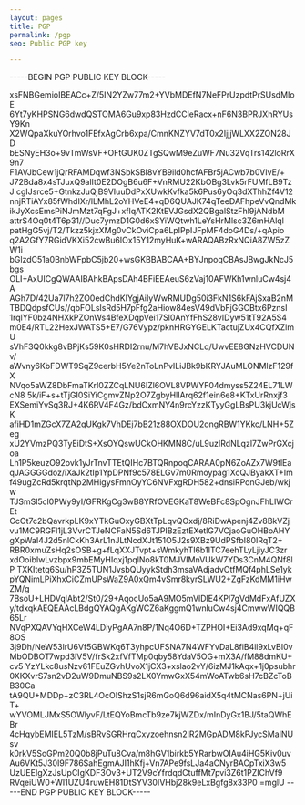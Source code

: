 ```yaml
---
layout: pages
title: PGP
permalink: /pgp
seo: Public PGP key

---
```


-----BEGIN PGP PUBLIC KEY BLOCK-----

xsFNBGemioIBEACc+Z/5IN2YZw77m2+YVbMDEfN7NeFPrUzpdtPrSUsdMIoE
6Yt7yKHPSNG6dwdQSTOMA6Gu9xp83HzdCCleRacx+nF6N3BPRJXhRYUsY9Kn
X2WQpaXkuYOrhvo1FEfxAgCrb6xpa/CmnKNZYV7dT0x2IjjjWLXX2ZON28JD
bESNyEH3o+9vTmWsVF+OFtGUK0ZTgSQwM9eZuWF7Nu32VqTrs142loRrX9n7
F1AVJbCew1jQrRFAMDqwf3NSbkSBI8vYB9ild0hcfAFBr5jACwb7b0VIvE/+
J72Bda8x4sTJuxQ9alIt0E2DOgB6u6F+VnRMU22KbOBg3Lvk5rFUMfLB9TzJ
cgIJsrce5+GtnkzJuQjB9VIuuDdPxXUwkKvfka5k6Pus6yOq3dXThhZf4V12
nnjRTiAYx85fWhdIXr/lLMhL2oYHVeE4+qD6QUAJK74qTeeDAFhpeVvQndMk
ikJyXcsEmsPiNJmMzt7qFgJ+xflqATK2KtEVJGsdX2QBgalStzFhl9jANdbM
attrS4Oq0t4T6p31//Duc7ymzD1G0d6xSYiWQtwh1LeYsHrMlsc3Z6mHAlql
patHgG5vj/T2/Tkzz5kjxXMg0vCkOviCpa6LpIPpIJFpMF4doG4Ds/+qApio
q2A2GfY7RGidVKXi52cwBu6IOx15Y12myHuK+wARAQABzRxNQiA8ZW5zZW1i
bGlzdC51a0BnbWFpbC5jb20+wsGKBBABCAA+BYJnpoqCBAsJBwgJkNcJ5bgs
OLI+AxUICgQWAAIBAhkBApsDAh4BFiEEAeuS6zVaj10AFWKh1wnluCw4sj4A
AGh7D/42Ua7l7h2ZO0edChdKIYgjAiIyWwRMUDg50i3FkN1S6kFAjSxaB2nM
TBDQdpsfCUs//qbFOLsIsRd5H7pFfg2aHiow84esV49dVbFjGGCBtx6PznsI
1rqlYF0bz4NHXkPZOnWs4BfeXDqpVei17Sl0AnYfFhS28vIDyw51tT92A5S4
m0E4/RTL22HexJWATS5+E7/G76Vypz/pknHRGYGELKTactujZUx4CQfXZlmU
sVhF3Q0kkg8vBPjKs59K0sHRDI2rnu/M7hVBJxNCLq/UwvEE8GNzHVCDUNv/
aWvny6KbFDWT9SqZ9cerbH5Ye2nToLnPvILiJBk9bKRYJAuMLONMlzF129fX
NVqo5aWZ8DbFmaTKrI0ZZCqLNU6IZl6OVL8VPWYF04dmyss5Z24EL71LWcN8
5k/iF+s+tTjGI0SiYiCgmvZNp2O7ZgbyHlIArq62f1ein6e8+KTxUrRnxjf3
EXSemiYvSq3RJ+4K6RV4F4Gz/bdCxmNY4n9rcYzzKTyyGgLBsPU3kjUcWjsK
afiHD1mZGcX7ZA2qUKgk7VhDEj7bB21z88OXDOU2ongRBW1YKkc/LNH+5Zeg
xU2YVmzPQ3TyEiDtS+XsOYQswUCkOHKMN8C/uL9uzIRdNLqzl7ZwPrGXcjoa
Lh1P5keuzO92ovk1yJrTnvTTEtQIHc7BTQRnpoqCARAA0pN6ZoAZx7W9tlEa
qJAGGGGdoz/iXaJk2tIp1YpDPNf9c578ELGv7m0Rmoypag1XcQJByakXT+Im
f49ugZcRd5krqtNp2MHigysFmnOyYC6NVFxgRDH582+dnsiRPonGJeb/wkjw
TJSmSl5cl0PWy9yI/GFRKgCg3wB8YRfOVEGKaT8WeBFc8SpOgnJFhLIWCrEt
CcOt7c2bQavrkpLK9xYTkGuOxyGBXtTpLqvQOxdj/8RiDwApenj4Zv8BkVZj
vu1MC9RGFl1jL3VvrCTJeNCFaN5Sd6TJPIBzEztEXetlG7VCjaoGuOHBoAHY
gXpWaI4J2d5nlCkKh3ArL1nJLtNcdXJt151O5J2s9XBz9UdPSfbI80IRqT2+
RBR0xmuZsHq2sOSB+g+fLqXXJTvpt+sWmkyhTI6b1ITC7eehTLyLjiyJC3zr
xdOoibIwLvzbpx9mbEMyHIqxj1pqlNo8kT0MJVIMnVUkW7YDs3CnM4QNf8lP
TXKItetq6Su/hP3Z5TUN1JvsbQUyykStdh3msaVAdjadvOtfMQf4phLSe1yk
pYQNimLPiXhxCiCZmUPsWaZ9A0xQm4vSmr8kyrSLWU2+ZgFzKdMM1iHwZM/g
7BsoU+LHDVqlAbt2/St0/29+AqocUo5aA9MO5mVlDlE4KPl7gVdMdFxAfUZX
y/tdxqkAEQEAAcLBdgQYAQgAKgWCZ6aKggmQ1wnluCw4sj4CmwwWIQQB65Lr
NVqPXQAVYqHXCeW4LDiyPgAA7n8P/1Nq4O6D+TZPHOI+Ei3Ad9xqMq+qF8OS
3j9Dh/NeW53lrU6Vf5GBWKq6T3yhpcUFSNA7N4WFYvDaL8fiB4il9xLvBI0v
MbODBOT7wpd3lV5V/frSk2xfVfTMp0qby58YdaV5OG+mX3A/fM88dmKU+cv5
YzYLkc8usNzv61FEuZGvhUvoX1jCX3+xslao2vY/6izMJ1kAqx+1j0psubhr
0XKXvrS7sn2vD2uW9DmuNBS9s2LX0YmwGxX54mWoATwb6sH7cBZcToBB30Ca
tA9QU+MDDp+zC3RL4OcOIShzS1sjR6mGoQ6d96aidX5q4tMCNas6PN+jUiT+
wYVOMLJMxS5OWlyvF/LtEQYoBmcTb9ze7kjWZDx/mInDyGx1BJ/5taQWhEBr
4cHqybEMIEL5TzM/sBRvSGRHrqCxyzoehnsn2lR2MGpADM8kPJycSMaINUsv
k0rkV5SoGPm20Q0b8jPuTu8Cva/m8hGV1birkb5YRarbwOIAu4iHG5Kiv0uv
Au6VKt5J30I9F786SahEgmAJI1hKfj+Vn7APe9fsLJa4aCNyrBACpTxiX3w5
UzUEEIgXzJsUpCIgKDF3Ov3+UT2V9cYfrdqdCtuffMt7pvi3Z6t1PZIChVf9
RVqeiUW0+WI1UZU4ruwEH81DtSYV30IVHbj28k9eLxBgfg8x33P0
=mglU
-----END PGP PUBLIC KEY BLOCK-----

